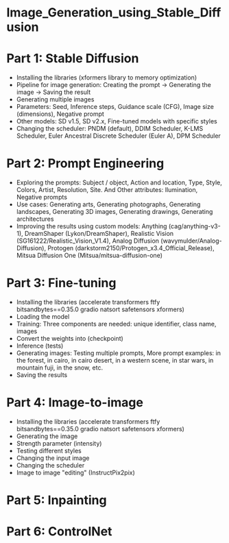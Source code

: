 # Image_Generation_using_Stable_Diffusion

# Part 1: Stable Diffusion
  - Installing the libraries (xformers library to memory optimization)
  - Pipeline for image generation: Creating the prompt -> Generating the image -> Saving the result
  - Generating multiple images
  - Parameters: Seed, Inference steps, Guidance scale (CFG), Image size (dimensions), Negative prompt
  - Other models: SD v1.5, SD v2.x, Fine-tuned models with specific styles
  - Changing the scheduler: PNDM (default), DDIM Scheduler, K-LMS Scheduler, Euler Ancestral Discrete Scheduler (Euler A), DPM Scheduler
# Part 2: Prompt Engineering
  - Exploring the prompts: Subject / object, Action and location, Type, Style, Colors, Artist, Resolution, Site. And Other attributes: Ilumination, Negative prompts
  - Use cases: Generating arts, Generating photographs, Generating landscapes, Generating 3D images, Generating drawings, Generating architectures
  - Improving the results using custom models: Anything (cag/anything-v3-1), DreamShaper (Lykon/DreamShaper), Realistic Vision (SG161222/Realistic_Vision_V1.4), Analog Diffusion (wavymulder/Analog-Diffusion), Protogen (darkstorm2150/Protogen_x3.4_Official_Release), Mitsua Diffusion One (Mitsua/mitsua-diffusion-one)
# Part 3: Fine-tuning
  - Installing the libraries (accelerate transformers ftfy bitsandbytes==0.35.0 gradio natsort safetensors xformers)
  - Loading the model
  - Training: Three components are needed: unique identifier, class name, images
  - Convert the weights into (checkpoint)
  - Inference (tests)
  - Generating images: Testing multiple prompts, More prompt examples: in the forest, in cairo, in cairo desert, in a western scene, in star wars, in mountain fuji, in the snow, etc.
  - Saving the results
# Part 4: Image-to-image
  - Installing the libraries (accelerate transformers ftfy bitsandbytes==0.35.0 gradio natsort safetensors xformers)
  - Generating the image
  - Strength parameter (intensity)
  - Testing different styles
  - Changing the input image
  - Changing the scheduler
  - Image to image "editing" (InstructPix2pix)
# Part 5: Inpainting
# Part 6: ControlNet
